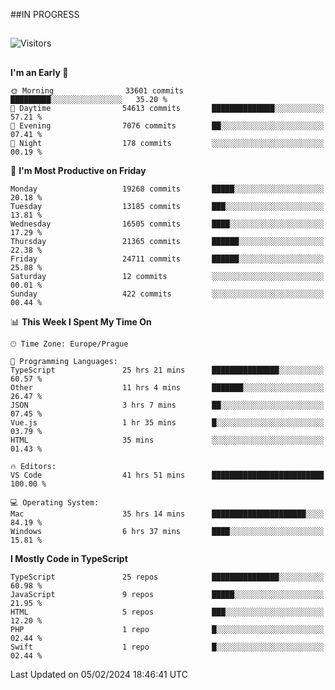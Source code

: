 ##IN PROGRESS
##
![Visitors](https://komarev.com/ghpvc/?username=petrbui&style=for-the-badge&label=Visitors+👀)



##
<!--
[![My GitHub stats](https://github-readme-stats.vercel.app/api?username=petrbui&theme=github_dark)](https://github.com/anuraghazra/github-readme-stats)

[![My wakatime stats](https://github-readme-stats.vercel.app/api/wakatime?username=petrbui&theme=github_dark)](https://github.com/anuraghazra/github-readme-stats)
-->
<!--START_SECTION:waka-->
**I'm an Early 🐤** 

```text
🌞 Morning                33601 commits       █████████░░░░░░░░░░░░░░░░   35.20 % 
🌆 Daytime                54613 commits       ██████████████░░░░░░░░░░░   57.21 % 
🌃 Evening                7076 commits        ██░░░░░░░░░░░░░░░░░░░░░░░   07.41 % 
🌙 Night                  178 commits         ░░░░░░░░░░░░░░░░░░░░░░░░░   00.19 % 
```
📅 **I'm Most Productive on Friday** 

```text
Monday                   19268 commits       █████░░░░░░░░░░░░░░░░░░░░   20.18 % 
Tuesday                  13185 commits       ███░░░░░░░░░░░░░░░░░░░░░░   13.81 % 
Wednesday                16505 commits       ████░░░░░░░░░░░░░░░░░░░░░   17.29 % 
Thursday                 21365 commits       ██████░░░░░░░░░░░░░░░░░░░   22.38 % 
Friday                   24711 commits       ██████░░░░░░░░░░░░░░░░░░░   25.88 % 
Saturday                 12 commits          ░░░░░░░░░░░░░░░░░░░░░░░░░   00.01 % 
Sunday                   422 commits         ░░░░░░░░░░░░░░░░░░░░░░░░░   00.44 % 
```


📊 **This Week I Spent My Time On** 

```text
🕑︎ Time Zone: Europe/Prague

💬 Programming Languages: 
TypeScript               25 hrs 21 mins      ███████████████░░░░░░░░░░   60.57 % 
Other                    11 hrs 4 mins       ███████░░░░░░░░░░░░░░░░░░   26.47 % 
JSON                     3 hrs 7 mins        ██░░░░░░░░░░░░░░░░░░░░░░░   07.45 % 
Vue.js                   1 hr 35 mins        █░░░░░░░░░░░░░░░░░░░░░░░░   03.79 % 
HTML                     35 mins             ░░░░░░░░░░░░░░░░░░░░░░░░░   01.43 % 

🔥 Editors: 
VS Code                  41 hrs 51 mins      █████████████████████████   100.00 % 

💻 Operating System: 
Mac                      35 hrs 14 mins      █████████████████████░░░░   84.19 % 
Windows                  6 hrs 37 mins       ████░░░░░░░░░░░░░░░░░░░░░   15.81 % 
```

**I Mostly Code in TypeScript** 

```text
TypeScript               25 repos            ███████████████░░░░░░░░░░   60.98 % 
JavaScript               9 repos             █████░░░░░░░░░░░░░░░░░░░░   21.95 % 
HTML                     5 repos             ███░░░░░░░░░░░░░░░░░░░░░░   12.20 % 
PHP                      1 repo              █░░░░░░░░░░░░░░░░░░░░░░░░   02.44 % 
Swift                    1 repo              █░░░░░░░░░░░░░░░░░░░░░░░░   02.44 % 
```




 Last Updated on 05/02/2024 18:46:41 UTC
<!--END_SECTION:waka-->
